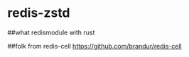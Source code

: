 # redis-zstd

##what
redismodule with rust

##folk from redis-cell
https://github.com/brandur/redis-cell
